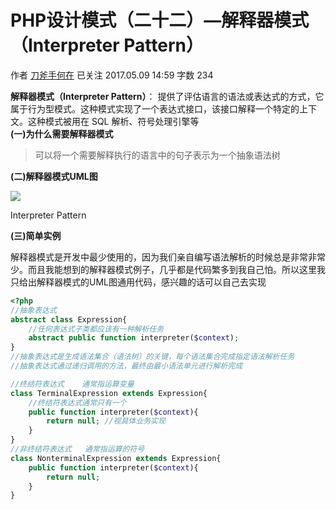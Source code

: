 # PHP设计模式（二十二）—解释器模式（Interpreter Pattern）

作者  [刀斧手何在][0] 已关注 2017.05.09 14:59  字数 234  

**解释器模式（Interpreter Pattern）**： 提供了评估语言的语法或表达式的方式，它属于行为型模式。这种模式实现了一个表达式接口，该接口解释一个特定的上下文。这种模式被用在 SQL 解析、符号处理引擎等  
**(一)为什么需要解释器模式**

> 可以将一个需要解释执行的语言中的句子表示为一个抽象语法树

**(二)解释器模式UML图**

![][1]



Interpreter Pattern

**(三)简单实例**

解释器模式是开发中最少使用的，因为我们亲自编写语法解析的时候总是非常非常少。而且我能想到的解释器模式例子，几乎都是代码繁多到我自己怕。所以这里我只给出解释器模式的UML图通用代码，感兴趣的话可以自己去实现

```php
<?php
//抽象表达式 
abstract class Expression{
    //任何表达式子类都应该有一种解析任务
    abstract public function interpreter($context);
}
//抽象表达式是生成语法集合（语法树）的关键，每个语法集合完成指定语法解析任务
//抽象表达式通过递归调用的方法，最终由最小语法单元进行解析完成

//终结符表达式    通常指运算变量
class TerminalExpression extends Expression{
    //终结符表达式通常只有一个
    public function interpreter($context){
        return null; //视具体业务实现
    }
}
//非终结符表达式   通常指运算的符号
class NonterminalExpression extends Expression{
    public function interpreter($context){
        return null;
    }
}
```


[0]: http://www.jianshu.com/u/29417b7766fe
[1]: ./img/5261067-2a6ed103a378dc60.png